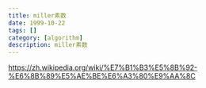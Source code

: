 ```yaml
---
title: miller素数
date: 1999-10-22
tags: []
category: [algorithm]
description: miller素数
---
```



https://zh.wikipedia.org/wiki/%E7%B1%B3%E5%8B%92-%E6%8B%89%E5%AE%BE%E6%A3%80%E9%AA%8C
